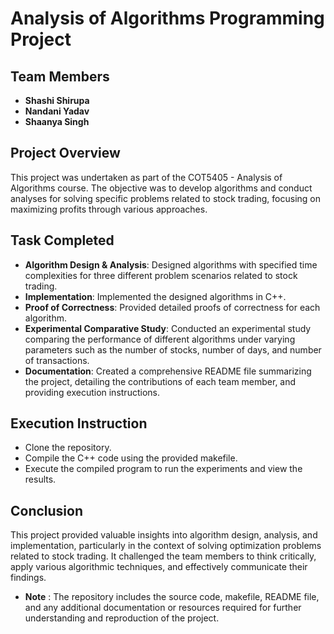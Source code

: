 # Analysis of Algorithms Programming Project

## Team Members
* **Shashi Shirupa**
* **Nandani Yadav**
* **Shaanya Singh**

## Project Overview
This project was undertaken as part of the COT5405 - Analysis of Algorithms course. The objective was to develop algorithms and conduct analyses for solving specific problems related to stock trading, focusing on maximizing profits through various approaches.

## Task Completed
* **Algorithm Design & Analysis**: Designed algorithms with specified time complexities for three different problem scenarios related to stock trading.
* **Implementation**: Implemented the designed algorithms in C++.
* **Proof of Correctness**: Provided detailed proofs of correctness for each algorithm.
* **Experimental Comparative Study**: Conducted an experimental study comparing the performance of different algorithms under varying parameters such as the number of stocks, number of days, and number of transactions.
* **Documentation**: Created a comprehensive README file summarizing the project, detailing the contributions of each team member, and providing execution instructions.

## Execution Instruction
* Clone the repository.
* Compile the C++ code using the provided makefile.
* Execute the compiled program to run the experiments and view the results.

 ## Conclusion
  This project provided valuable insights into algorithm design, analysis, and implementation, particularly in the context of solving optimization problems related to stock trading. It challenged the team members to think critically, apply various algorithmic techniques, and effectively communicate their findings.

  * **Note** : The repository includes the source code, makefile, README file, and any additional documentation or resources required for further understanding and reproduction of the project.

